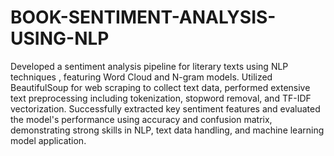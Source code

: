 # BOOK-SENTIMENT-ANALYSIS-USING-NLP
Developed a sentiment analysis pipeline for literary texts using NLP techniques , featuring Word Cloud and N-gram models. Utilized BeautifulSoup for web scraping to collect text data, performed extensive text preprocessing including tokenization, stopword removal, and TF-IDF vectorization. Successfully extracted key sentiment features and evaluated the model's performance using accuracy and confusion matrix, demonstrating strong skills in NLP, text data handling, and machine learning model application.
